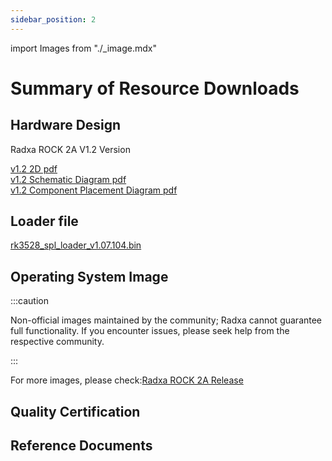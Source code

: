 ```yaml
---
sidebar_position: 2
---
```


import Images from "./\_image.mdx"

# Summary of Resource Downloads

## Hardware Design

Radxa ROCK 2A V1.2 Version

[v1.2 2D pdf](https://dl.radxa.com/rock2/2a/v1.2/radxa_rock2a_v1.2_2d_dimension.zip)  
[v1.2 Schematic Diagram pdf](https://dl.radxa.com/rock2/2a/v1.2/radxa_rock_2a_v1.2_schematic.pdf)  
[v1.2 Component Placement Diagram pdf](https://dl.radxa.com/rock2/2a/v1.2/radxa_rock_2a_v1.2_components_placement_map.pdf)

## Loader file

[rk3528_spl_loader_v1.07.104.bin](https://dl.radxa.com/rock2/images/loader/rk3528_spl_loader_v1.07.104.bin)


## Operating System Image

<Images loader={false} system_img={true} spi_img={false} />

:::caution

Non-official images maintained by the community; Radxa cannot guarantee full functionality. If you encounter issues, please seek help from the respective community.

:::

For more images, please check:[Radxa ROCK 2A Release](https://github.com/radxa-build/rock-2/releases)

## Quality Certification

## Reference Documents
